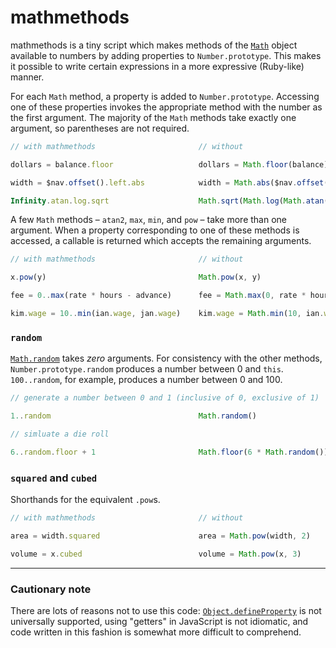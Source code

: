 # mathmethods

mathmethods is a tiny script which makes methods of the [`Math`][1] object
available to numbers by adding properties to `Number.prototype`. This makes it
possible to write certain expressions in a more expressive (Ruby-like) manner.

For each `Math` method, a property is added to `Number.prototype`. Accessing
one of these properties invokes the appropriate method with the number as the
first argument. The majority of the `Math` methods take exactly one argument,
so parentheses are not required.

```javascript
// with mathmethods                       // without

dollars = balance.floor                   dollars = Math.floor(balance)

width = $nav.offset().left.abs            width = Math.abs($nav.offset().left)

Infinity.atan.log.sqrt                    Math.sqrt(Math.log(Math.atan(Infinity)))
```

A few `Math` methods – `atan2`, `max`, `min`, and `pow` – take more than one
argument. When a property corresponding to one of these methods is accessed,
a callable is returned which accepts the remaining arguments.

```javascript
// with mathmethods                       // without

x.pow(y)                                  Math.pow(x, y)

fee = 0..max(rate * hours - advance)      fee = Math.max(0, rate * hours - advance)

kim.wage = 10..min(ian.wage, jan.wage)    kim.wage = Math.min(10, ian.wage, jan.wage)
```

### `random`

[`Math.random`][2] takes *zero* arguments. For consistency with the other
methods, `Number.prototype.random` produces a number between 0 and `this`.
`100..random`, for example, produces a number between 0 and 100.

```javascript
// generate a number between 0 and 1 (inclusive of 0, exclusive of 1)

1..random                                 Math.random()

// simluate a die roll

6..random.floor + 1                       Math.floor(6 * Math.random()) + 1
```

### `squared` and `cubed`

Shorthands for the equivalent `.pow`s.

```javascript
// with mathmethods                       // without

area = width.squared                      area = Math.pow(width, 2)

volume = x.cubed                          volume = Math.pow(x, 3)
```

- - - - - - - - - - - - - - - - - - - - - - - - - - - - - - - - - - - - - - -

### Cautionary note

There are lots of reasons not to use this code: [`Object.defineProperty`][3]
is not universally supported, using "getters" in JavaScript is not idiomatic,
and code written in this fashion is somewhat more difficult to comprehend.


[1]: https://developer.mozilla.org/en/JavaScript/Reference/Global_Objects/Math
[2]: https://developer.mozilla.org/en/JavaScript/Reference/Global_Objects/Math/random
[3]: https://developer.mozilla.org/en/JavaScript/Reference/Global_Objects/Object/defineProperty
